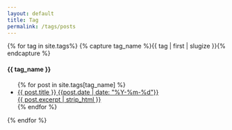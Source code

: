 ```yaml
---
layout: default
title: Tag
permalink: /tags/posts
---
```


<div class="tag wrapper">
{% for tag in site.tags%}
  {% capture tag_name %}{{ tag | first | slugize }}{% endcapture %}
  <div id="{{ tag_name }}" class="tag post_wrapper">
    <h4 class="tag title">{{ tag_name }}</h4>
    <ul class="tag list tag_posts">
    {% for post in site.tags[tag_name] %}
        <a href="{{ post.url | absolute_url | remove: ".html"}}">
            <li class="tag item">
                <span class="tag post_title">{{ post.title }}</span>
                <time class="tag date" datetime="{{post.date | date: "%Y-%m-%d"}}">{{post.date | date: "%Y-%m-%d"}}</time>
                <div class="tag preview">{{ post.excerpt | strip_html }}</div>
            </li>
        </a>
    {% endfor %}
    </ul>
  </div>
{% endfor %}
</div>

<script>
    const tag = decodeURI(location.hash);
    if (tag) {
        document.querySelectorAll(".tag.post_wrapper").forEach((s) => {
            s.hidden = true;
        });
        document.getElementById(tag.substring(1)).hidden = false;
    }
</script>